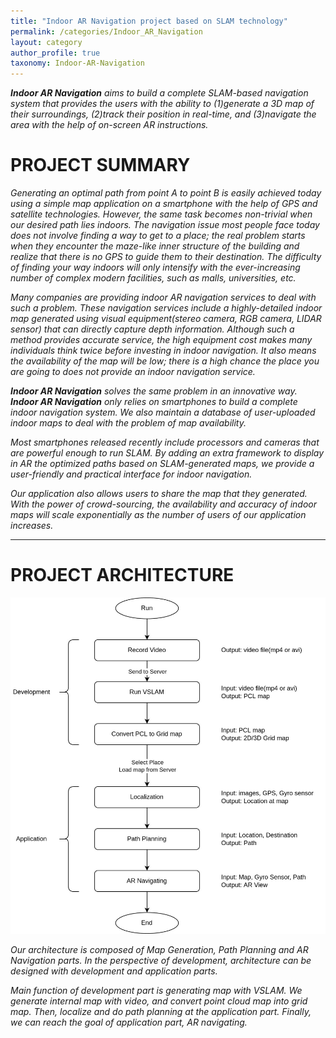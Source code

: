 ```yaml
---
title: "Indoor AR Navigation project based on SLAM technology"
permalink: /categories/Indoor_AR_Navigation
layout: category
author_profile: true
taxonomy: Indoor-AR-Navigation
---
```

***Indoor AR Navigation** aims to build a complete SLAM-based navigation system that provides the users with the ability to (1)generate a 3D map of their surroundings, (2)track their position in real-time, and (3)navigate the area with the help of on-screen AR instructions.*

# PROJECT SUMMARY

*Generating an optimal path from point A to point B is easily achieved today using a simple map application on a smartphone with the help of GPS and satellite technologies. However, the same task becomes non-trivial when our desired path lies indoors. The navigation issue most people face today does not involve finding a way to get to a place; the real problem starts when they encounter the maze-like inner structure of the building and realize that there is no GPS to guide them to their destination. The difficulty of finding your way indoors will only intensify with the ever-increasing number of complex modern facilities, such as malls, universities, etc.*

*Many companies are providing indoor AR navigation services to deal with such a problem. These navigation services include a highly-detailed indoor map generated using visual equipment(stereo camera, RGB camera, LIDAR sensor) that can directly capture depth information. Although such a method provides accurate service, the high equipment cost makes many individuals think twice before investing in indoor navigation. It also means the availability of the map will be low; there is a high chance the place you are going to does not provide an indoor navigation service.*

***Indoor AR Navigation** solves the same problem in an innovative way. **Indoor AR Navigation** only relies on smartphones to build a complete indoor navigation system. We also maintain a database of user-uploaded indoor maps to deal with the problem of map availability.*

*Most smartphones released recently include processors and cameras that are powerful enough to run SLAM. By adding an extra framework to display in AR the optimized paths based on SLAM-generated maps, we provide a user-friendly and practical interface for indoor navigation.*

*Our application also allows users to share the map that they generated. With the power of crowd-sourcing, the availability and accuracy of indoor maps will scale exponentially as the number of users of our application increases.*

---

# PROJECT ARCHITECTURE

![flowchart.jpg](assets/images/posts/flowchart.jpg)

  *Our architecture is composed of Map Generation, Path Planning and AR Navigation parts. In the perspective of development, architecture can be designed with development and application parts.*

  *Main function of development part is generating map with VSLAM. We generate internal map with video, and convert point cloud map into grid map. Then, localize and do path planning at the application part. Finally, we can reach the goal of application part, AR navigating.*
